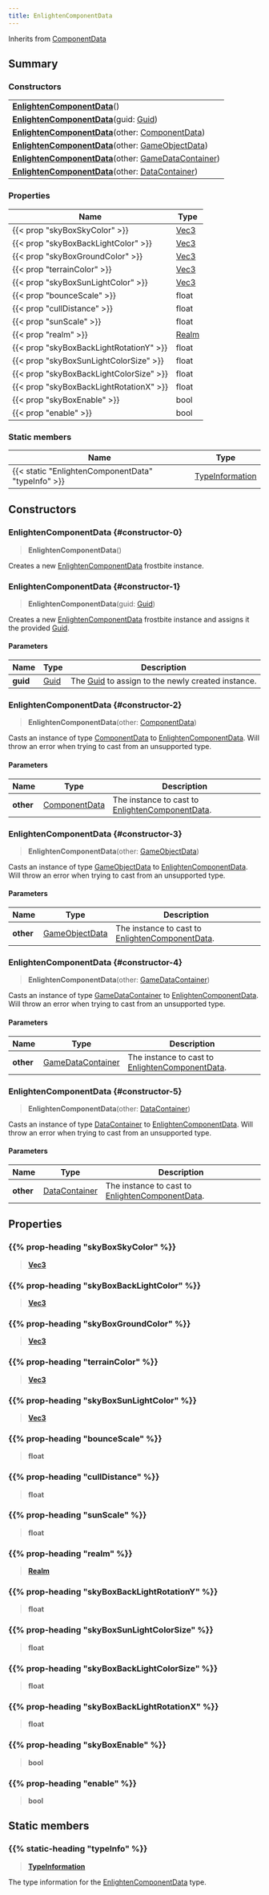 ```yaml
---
title: EnlightenComponentData
---
```


Inherits from [ComponentData](/vext/ref/fb/componentdata)

## Summary

### Constructors

|  |
| --- |
| **[EnlightenComponentData](#constructor-0)**() |
| **[EnlightenComponentData](#constructor-1)**(guid: [Guid](/vext/ref/shared/type/guid)) |
| **[EnlightenComponentData](#constructor-2)**(other: [ComponentData](/vext/ref/fb/componentdata)) |
| **[EnlightenComponentData](#constructor-3)**(other: [GameObjectData](/vext/ref/fb/gameobjectdata)) |
| **[EnlightenComponentData](#constructor-4)**(other: [GameDataContainer](/vext/ref/fb/gamedatacontainer)) |
| **[EnlightenComponentData](#constructor-5)**(other: [DataContainer](/vext/ref/shared/type/datacontainer)) |

### Properties

| Name | Type |
| ---- | ---- |
| {{< prop "skyBoxSkyColor" >}} | [Vec3](/vext/ref/shared/type/vec3) |
| {{< prop "skyBoxBackLightColor" >}} | [Vec3](/vext/ref/shared/type/vec3) |
| {{< prop "skyBoxGroundColor" >}} | [Vec3](/vext/ref/shared/type/vec3) |
| {{< prop "terrainColor" >}} | [Vec3](/vext/ref/shared/type/vec3) |
| {{< prop "skyBoxSunLightColor" >}} | [Vec3](/vext/ref/shared/type/vec3) |
| {{< prop "bounceScale" >}} | float |
| {{< prop "cullDistance" >}} | float |
| {{< prop "sunScale" >}} | float |
| {{< prop "realm" >}} | [Realm](/vext/ref/fb/realm) |
| {{< prop "skyBoxBackLightRotationY" >}} | float |
| {{< prop "skyBoxSunLightColorSize" >}} | float |
| {{< prop "skyBoxBackLightColorSize" >}} | float |
| {{< prop "skyBoxBackLightRotationX" >}} | float |
| {{< prop "skyBoxEnable" >}} | bool |
| {{< prop "enable" >}} | bool |

### Static members

| Name | Type |
| ---- | ---- |
| {{< static "EnlightenComponentData" "typeInfo" >}} | [TypeInformation](/vext/ref/shared/type/typeinformation) |

## Constructors

### EnlightenComponentData {#constructor-0}

> **EnlightenComponentData**()

Creates a new [EnlightenComponentData](/vext/ref/fb/enlightencomponentdata) frostbite instance.

### EnlightenComponentData {#constructor-1}

> **EnlightenComponentData**(guid: [Guid](/vext/ref/shared/type/guid))

Creates a new [EnlightenComponentData](/vext/ref/fb/enlightencomponentdata) frostbite instance and assigns it the provided [Guid](/vext/ref/shared/type/guid).

#### Parameters

| Name | Type | Description |
| ---- | ---- | ----------- |
| **guid** | [Guid](/vext/ref/shared/type/guid) | The [Guid](/vext/ref/shared/type/guid) to assign to the newly created instance. |

### EnlightenComponentData {#constructor-2}

> **EnlightenComponentData**(other: [ComponentData](/vext/ref/fb/componentdata))

Casts an instance of type [ComponentData](/vext/ref/fb/componentdata) to [EnlightenComponentData](/vext/ref/fb/enlightencomponentdata). Will throw an error when trying to cast from an unsupported type.

#### Parameters

| Name | Type | Description |
| ---- | ---- | ----------- |
| **other** | [ComponentData](/vext/ref/fb/componentdata) | The instance to cast to [EnlightenComponentData](/vext/ref/fb/enlightencomponentdata). |

### EnlightenComponentData {#constructor-3}

> **EnlightenComponentData**(other: [GameObjectData](/vext/ref/fb/gameobjectdata))

Casts an instance of type [GameObjectData](/vext/ref/fb/gameobjectdata) to [EnlightenComponentData](/vext/ref/fb/enlightencomponentdata). Will throw an error when trying to cast from an unsupported type.

#### Parameters

| Name | Type | Description |
| ---- | ---- | ----------- |
| **other** | [GameObjectData](/vext/ref/fb/gameobjectdata) | The instance to cast to [EnlightenComponentData](/vext/ref/fb/enlightencomponentdata). |

### EnlightenComponentData {#constructor-4}

> **EnlightenComponentData**(other: [GameDataContainer](/vext/ref/fb/gamedatacontainer))

Casts an instance of type [GameDataContainer](/vext/ref/fb/gamedatacontainer) to [EnlightenComponentData](/vext/ref/fb/enlightencomponentdata). Will throw an error when trying to cast from an unsupported type.

#### Parameters

| Name | Type | Description |
| ---- | ---- | ----------- |
| **other** | [GameDataContainer](/vext/ref/fb/gamedatacontainer) | The instance to cast to [EnlightenComponentData](/vext/ref/fb/enlightencomponentdata). |

### EnlightenComponentData {#constructor-5}

> **EnlightenComponentData**(other: [DataContainer](/vext/ref/shared/type/datacontainer))

Casts an instance of type [DataContainer](/vext/ref/shared/type/datacontainer) to [EnlightenComponentData](/vext/ref/fb/enlightencomponentdata). Will throw an error when trying to cast from an unsupported type.

#### Parameters

| Name | Type | Description |
| ---- | ---- | ----------- |
| **other** | [DataContainer](/vext/ref/shared/type/datacontainer) | The instance to cast to [EnlightenComponentData](/vext/ref/fb/enlightencomponentdata). |

## Properties

### {{% prop-heading "skyBoxSkyColor" %}}

> **[Vec3](/vext/ref/shared/type/vec3)**

### {{% prop-heading "skyBoxBackLightColor" %}}

> **[Vec3](/vext/ref/shared/type/vec3)**

### {{% prop-heading "skyBoxGroundColor" %}}

> **[Vec3](/vext/ref/shared/type/vec3)**

### {{% prop-heading "terrainColor" %}}

> **[Vec3](/vext/ref/shared/type/vec3)**

### {{% prop-heading "skyBoxSunLightColor" %}}

> **[Vec3](/vext/ref/shared/type/vec3)**

### {{% prop-heading "bounceScale" %}}

> **float**

### {{% prop-heading "cullDistance" %}}

> **float**

### {{% prop-heading "sunScale" %}}

> **float**

### {{% prop-heading "realm" %}}

> **[Realm](/vext/ref/fb/realm)**

### {{% prop-heading "skyBoxBackLightRotationY" %}}

> **float**

### {{% prop-heading "skyBoxSunLightColorSize" %}}

> **float**

### {{% prop-heading "skyBoxBackLightColorSize" %}}

> **float**

### {{% prop-heading "skyBoxBackLightRotationX" %}}

> **float**

### {{% prop-heading "skyBoxEnable" %}}

> **bool**

### {{% prop-heading "enable" %}}

> **bool**

## Static members

### {{% static-heading "typeInfo" %}}

> **[TypeInformation](/vext/ref/shared/type/typeinformation)**

The type information for the [EnlightenComponentData](/vext/ref/fb/enlightencomponentdata) type.

